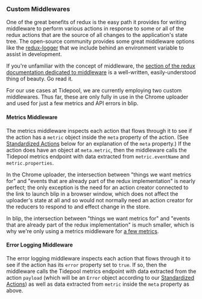 ### Custom Middlewares

One of the great benefits of redux is the easy path it provides for writing middleware to perform various actions in response to some or all of the redux actions that are the source of all changes to the application's state tree. The open-source community provides some great middleware options like the [redux-logger](https://github.com/fcomb/redux-logger 'GitHub: redux-logger') that we include behind an environment variable to assist in development.

If you're unfamiliar with the concept of middleware, the [section of the redux documentation dedicated to middleware](http://redux.js.org/docs/advanced/Middleware.html 'Redux ') is a well-written, easily-understood thing of beauty. Go read it.

For our use cases at Tidepool, we are currently employing two custom middlewares. Thus far, these are only fully in use in the Chrome uploader and used for just a few metrics and API errors in blip.

#### Metrics Middleware

The metrics middleware inspects each action that flows through it to see if the action has a `metric` object inside the `meta` property of the action. (See [Standardized Actions](#standardized-actions) below for an explanation of the `meta` property.) If the action does have an object at `meta.metric`, then the middleware calls the Tidepool metrics endpoint with data extracted from `metric.eventName` and `metric.properties`.

In the Chrome uploader, the intersection between "things we want metrics for" and "events that are already part of the redux implementation" is nearly perfect; the only exception is the need for an action creator connected to the link to launch blip in a browser window, which does not affect the uploader's state at all and so would not normally need an action creator for the reducers to respond to and effect change in the store.

In blip, the intersection between "things we want metrics for" and "events that are already part of the redux implementation" is much smaller, which is why we're only using a metrics middleware for [a few metrics](https://github.com/tidepool-org/blip/blob/master/app/redux/utils/trackingMiddleware.js 'GitHub: blip app/redux/utils/trackingMiddleware.js').

#### Error Logging Middleware

The error logging middleware inspects each action that flows through it to see if the action has its `error` property set to `true`. If so, then the middleware calls the Tidepool metrics endpoint with data extracted from the action `payload` (which will be an `Error` object according to our [Standardized Actions](#standardized-actions)) as well as data extracted from `metric` inside the `meta` property as above.
